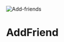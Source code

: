![Add-friends](https://github.com/itsvikas94/AddFriend/assets/96935687/ae0d2e06-fc13-4692-b0e2-1a5f788081b6)
# AddFriend
